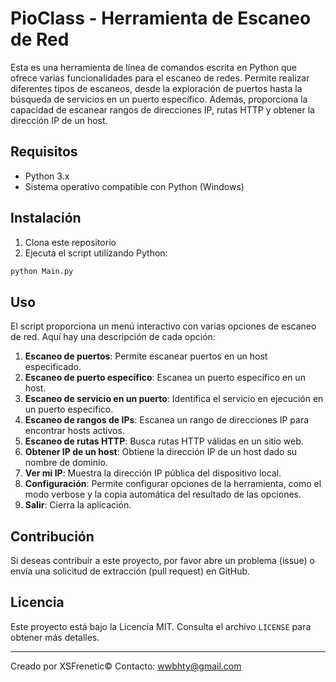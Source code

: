 # PioClass - Herramienta de Escaneo de Red

Esta es una herramienta de línea de comandos escrita en Python que ofrece varias funcionalidades para el escaneo de redes. Permite realizar diferentes tipos de escaneos, desde la exploración de puertos hasta la búsqueda de servicios en un puerto específico. 
Además, proporciona la capacidad de escanear rangos de direcciones IP, rutas HTTP y obtener la dirección IP de un host.

## Requisitos

- Python 3.x
- Sistema operativo compatible con Python (Windows)

## Instalación

1. Clona este repositorio
2. Ejecuta el script utilizando Python:

```bash
python Main.py
```

## Uso

El script proporciona un menú interactivo con varias opciones de escaneo de red. Aquí hay una descripción de cada opción:

1. **Escaneo de puertos**: Permite escanear puertos en un host especificado.
2. **Escaneo de puerto específico**: Escanea un puerto específico en un host.
3. **Escaneo de servicio en un puerto**: Identifica el servicio en ejecución en un puerto específico.
4. **Escaneo de rangos de IPs**: Escanea un rango de direcciones IP para encontrar hosts activos.
5. **Escaneo de rutas HTTP**: Busca rutas HTTP válidas en un sitio web.
6. **Obtener IP de un host**: Obtiene la dirección IP de un host dado su nombre de dominio.
7. **Ver mi IP**: Muestra la dirección IP pública del dispositivo local.
8. **Configuración**: Permite configurar opciones de la herramienta, como el modo verbose y la copia automática del resultado de las opciones.
9. **Salir**: Cierra la aplicación.

## Contribución

Si deseas contribuir a este proyecto, por favor abre un problema (issue) o envía una solicitud de extracción (pull request) en GitHub.

## Licencia

Este proyecto está bajo la Licencia MIT. Consulta el archivo `LICENSE` para obtener más detalles.

---

Creado por XSFrenetic©
Contacto: wwbhty@gmail.com

